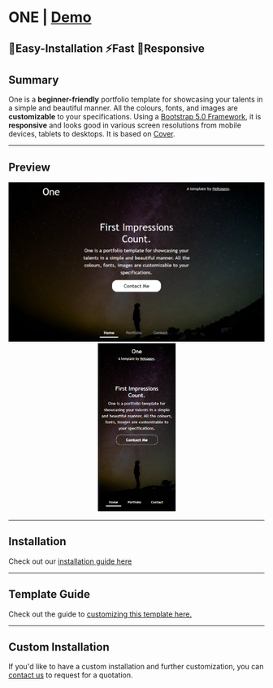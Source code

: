 # ONE | [Demo](https://heksagonnet.github.io/one/)

🔧Easy-Installation ⚡️Fast 📱Responsive
---
## Summary
One is a **beginner-friendly** portfolio template for showcasing your talents in a simple and beautiful manner. All the colours, fonts, and images are **customizable** to your specifications. Using a [Bootstrap 5.0 Framework](https://getbootstrap.com/docs/5.0/getting-started/introduction/), it is **responsive** and looks good in various screen resolutions from mobile devices, tablets to desktops. It is based on [Cover](https://getbootstrap.com/docs/5.0/examples/cover/).

---
## Preview
<p align="center">
  <kbd><img width=600px src="asset/img/preview.webp" alt="Preview" /></kbd>
  <kbd><img width=153px src="asset/img/preview-mobile.webp" alt="Preview in Mobile" /></kbd>
</p>

---
## Installation
Check out our [installation guide here](https://www.heksagon.net/template/one/#installation-)

---
## Template Guide
Check out the guide to [customizing this template here.](https://www.heksagon.net/template/one/#template-guide)

---
## Custom Installation
If you'd like to have a custom installation and further customization, you can [contact us](https://www.heksagon.net/contact) to request for a quotation.
